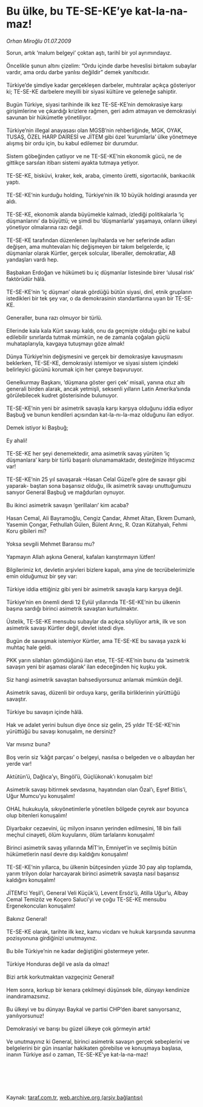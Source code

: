 # Bu ülke, bu TE-SE-KE’ye kat-la-na-maz!

*Orhan Miroğlu 01.07.2009*

<div class="taraf_structure_2col_1zq">
<div class="margen_n">



 <p>Sorun, artık ‘malum belgeyi’ çoktan aştı, tarihî bir yol ayrımındayız. <br/><br/>Öncelikle şunun altını çizelim: “Ordu içinde darbe heveslisi birtakım subaylar vardır, ama ordu darbe yanlısı değildir” demek yanıltıcıdır. <br/><br/>Türkiye’de şimdiye kadar gerçekleşen darbeler, muhtıralar açıkça gösteriyor ki; TE-SE-KE darbelere meyilli bir siyasi kültüre ve geleneğe sahiptir. <br/><br/>Bugün Türkiye, siyasi tarihinde ilk kez TE-SE-KE’nin demokrasiye karşı girişimlerine ve çıkardığı krizlere rağmen, geri adım atmayan ve demokrasiyi savunan bir hükümetle yönetiliyor. <br/><br/>Türkiye’nin illegal anayasası olan MGSB’nin rehberliğinde, MGK, OYAK, TUSAŞ, ÖZEL HARP DAİRESİ ve JİTEM gibi özel ‘kurumlarla’ ülke yönetmeye alışmış bir ordu için, bu kabul edilemez bir durumdur. <br/><br/>Sistem göbeğinden çatlıyor ve ne TE-SE-KE’nin ekonomik gücü, ne de gittikçe sarsılan itibarı sistemi ayakta tutmaya yetiyor. <br/><br/>TE-SE-KE, bisküvi, kraker, kek, araba, çimento üretti, sigortacılık, bankacılık yaptı. <br/><br/>TE-SE-KE’nin kurduğu holding, Türkiye’nin ilk 10 büyük holdingi arasında yer aldı. <br/><br/>TE-SE-KE, ekonomik alanda büyümekle kalmadı, izlediği politikalarla ‘iç düşmanlarını’ da büyüttü; ve şimdi bu ‘düşmanlarla’ yaşamaya, onların ülkeyi yönetiyor olmalarına razı değil. <br/><br/>TE-SE-KE tarafından düzenlenen layihalarda ve her seferinde adları değişen, ama muhtevaları hiç değişmeyen bir takım belgelerde, iç düşmanlar olarak Kürtler, gerçek solcular, liberaller, demokratlar, AB yandaşları vardı hep. <br/><br/>Başbakan Erdoğan ve hükümeti bu iç düşmanlar listesinde birer ‘ulusal risk’ faktörüdür hâlâ. <br/><br/>TE-SE-KE’nin ‘iç düşman’ olarak gördüğü bütün siyasi, dinî, etnik grupların istedikleri bir tek şey var, o da demokrasinin standartlarına uyan bir TE-SE-KE. <br/><br/>Generaller, buna razı olmuyor bir türlü. <br/><br/>Ellerinde kala kala Kürt savaşı kaldı, onu da geçmişte olduğu gibi ne kabul edilebilir sınırlarda tutmak mümkün, ne de zamanla çoğalan güçlü muhataplarıyla, kavgaya tutuşmayı göze almak! <br/><br/>Dünya Türkiye’nin değişmesini ve gerçek bir demokrasiye kavuşmasını beklerken, TE-SE-KE, demokrasiyi istemiyor ve siyasi sistem içindeki belirleyici gücünü korumak için her çareye başvuruyor. <br/><br/>Genelkurmay Başkanı, ‘düşmana göster geri çek’ misali, yanına otuz altı generali birden alarak, ancak yetmişli, seksenli yılların Latin Amerika’sında görülebilecek kudret gösterisinde bulunuyor. <br/><br/>TE-SE-KE’nin yeni bir asimetrik savaşla karşı karşıya olduğunu iddia ediyor Başbuğ ve bunun kendileri açısından kat-la-nı-la-maz olduğunu ilan ediyor. <br/><br/>Demek istiyor ki Başbuğ; <br/><br/>Ey ahali! <br/><br/>TE-SE-KE her şeyi denemektedir, ama asimetrik savaş yürüten ‘iç düşmanlara’ karşı bir türlü başarılı olunamamaktadır, desteğinize ihtiyacımız var! <br/><br/>TE-SE-KE’nin 25 yıl savaşarak –Hasan Celal Güzel’e göre de savaşır gibi yaparak- baştan sona başarısız olduğu, ilk asimetrik savaşı unuttuğumuzu sanıyor General Başbuğ ve mağdurları oynuyor. <br/><br/>Bu ikinci asimetrik savaşın ‘gerillaları’ kim acaba? <br/><br/>Hasan Cemal, Ali Bayramoğlu, Cengiz Çandar, Ahmet Altan, Ekrem Dumanlı, Yasemin Çongar, Fethullah Gülen, Bülent Arınç, R. Ozan Kütahyalı, Fehmi Koru gibileri mi? <br/><br/>Yoksa sevgili Mehmet Baransu mu? <br/><br/>Yapmayın Allah aşkına General, kafaları karıştırmayın lütfen! <br/><br/>Bilgilerimiz kıt, devletin arşivleri bizlere kapalı, ama yine de tecrübelerimizle emin olduğumuz bir şey var: <br/><br/>Türkiye iddia ettiğiniz gibi yeni bir asimetrik savaşla karşı karşıya değil. <br/><br/>Türkiye’nin en önemli derdi 12 Eylül yıllarında TE-SE-KE’nin bu ülkenin başına sardığı birinci asimetrik savaştan kurtulmaktır. <br/><br/>Üstelik, TE-SE-KE mensubu subaylar da açıkça söylüyor artık, ilk ve son asimetrik savaşı Kürtler değil, devlet istedi diye. <br/><br/>Bugün de savaşmak istemiyor Kürtler, ama TE-SE-KE bu savaşa yazık ki muhtaç hale geldi. <br/><br/>PKK yarın silahları gömdüğünü ilan etse, TE-SE-KE’nin bunu da ‘asimetrik savaşın yeni bir aşaması olarak’ ilan edeceğinden hiç kuşku yok. <br/><br/>Siz hangi asimetrik savaştan bahsediyorsunuz anlamak mümkün değil. <br/><br/>Asimetrik savaş, düzenli bir orduya karşı, gerilla birliklerinin yürüttüğü savaştır. <br/><br/>Türkiye bu savaşın içinde hâlâ. <br/><br/>Hak ve adalet yerini bulsun diye önce siz gelin, 25 yıldır TE-SE-KE’nin yürüttüğü bu savaşı konuşalım, ne dersiniz? <br/><br/>Var mısınız buna? <br/><br/>Boş verin siz ‘kâğıt parçası’ o belgeyi, nasılsa o belgeden ve o albaydan her yerde var! <br/><br/>Aktütün’ü, Dağlıca’yı, Bingöl’ü, Güçlükonak’ı konuşalım biz! <br/><br/>Asimetrik savaşı bitirmek sevdasına, hayatından olan Özal’ı, Eşref Bitlis’i, Uğur Mumcu’yu konuşalım! <br/><br/>OHAL hukukuyla, sıkıyönetimlerle yönetilen bölgede çeyrek asır boyunca olup bitenleri konuşalım! <br/><br/>Diyarbakır cezaevini, üç milyon insanın yerinden edilmesini, 18 bin faili meçhul cinayeti, ölüm kuyularını, ölüm tarlalarını konuşalım! <br/><br/>Birinci asimetrik savaş yıllarında MİT’in, Emniyet’in ve seçilmiş bütün hükümetlerin nasıl devre dışı kaldığını konuşalım! <br/><br/>TE-SE-KE’nin yıllarca, bu ülkenin bütçesinden yüzde 30 pay alıp toplamda, yarım trilyon dolar harcayarak birinci asimetrik savaşta nasıl başarısız kaldığını konuşalım! <br/><br/>JİTEM’ci Yeşil’i, General Veli Küçük’ü, Levent Ersöz’ü, Atilla Uğur’u, Albay Cemal Temizöz ve Koçero Saluci’yi ve çoğu TE-SE-KE mensubu Ergenekoncuları konuşalım! <br/><br/>Bakınız General! <br/><br/>TE-SE-KE olarak, tarihte ilk kez, kamu vicdanı ve hukuk karşısında savunma pozisyonuna girdiğinizi unutmayınız. <br/><br/>Bu bile Türkiye’nin ne kadar değiştiğini göstermeye yeter. <br/><br/>Türkiye Honduras değil ve asla da olmaz! <br/><br/>Bizi artık korkutmaktan vazgeçiniz General! <br/><br/>Hem sonra, korkup bir kenara çekilmeyi düşünsek bile, dünyayı kendinize inandıramazsınız. <br/><br/>Bu ülkeyi ve bu dünyayı Baykal ve partisi CHP’den ibaret sanıyorsanız, yanılıyorsunuz! <br/><br/>Demokrasiyi ve barışı bu güzel ülkeye çok görmeyin artık! <br/><br/>Ve unutmayınız ki General, birinci asimetrik savaşın gerçek sebeplerini ve belgelerini bir gün insanlar hakikaten görebilse ve konuşmaya başlasa, inanın Türkiye asıl o zaman, TE-SE-KE’ye kat-la-na-maz!</p>
<br/>
<br/>
<br/>



<br/>


<div id="taraf_not">
</div>

</div>


</div>

Kaynak: [taraf.com.tr](http://www.taraf.com.tr:80/makale/6322.htm), [web.archive.org (arşiv bağlantısı)](http://web.archive.org/web/20090912045826/http://www.taraf.com.tr:80/makale/6322.htm)
